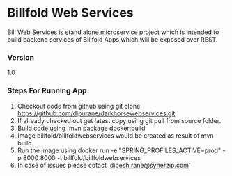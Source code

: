 # Billfold Web Services
Bill Web Services is stand alone microservice project which is intended to build 
backend services of Billfold Apps which will be exposed over REST.

### Version
1.0

### Steps For Running App

1. Checkout code from github using git clone https://github.com/dipurane/darkhorsewebservices.git
2. If already checked out get latest copy using git pull from source folder.
3. Build code using 'mvn package docker:build'
4. Image billfold/billfoldwebservices would be created as result of mvn build
5. Run the image using docker run -e "SPRING_PROFILES_ACTIVE=prod" -p 8000:8000 -t billfold/billfoldwebservices
6. In case of issues please cotact 'dipesh.rane@synerzip.com'


